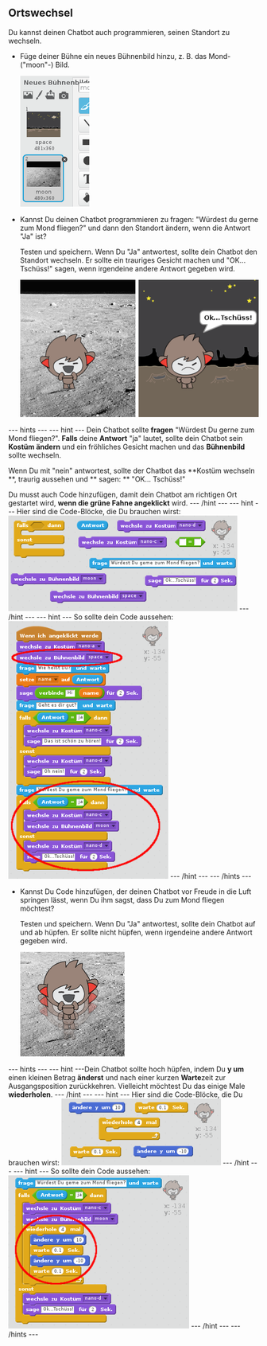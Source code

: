 ## Ortswechsel

Du kannst deinen Chatbot auch programmieren, seinen Standort zu wechseln.

+ Füge deiner Bühne ein neues Bühnenbild hinzu, z. B. das Mond- ("moon"-) Bild.
    
    ![Adding a 'moon' backdrop](images/chatbot-moon.png)

+ Kannst Du deinen Chatbot programmieren zu fragen: "Würdest du gerne zum Mond fliegen?" und dann den Standort ändern, wenn die Antwort "Ja" ist?
    
    Testen und speichern. Wenn Du "Ja" antwortest, sollte dein Chatbot den Standort wechseln. Er sollte ein trauriges Gesicht machen und "OK... Tschüss!" sagen, wenn irgendeine andere Antwort gegeben wird.
    
    ![Testing a changing backdrop](images/chatbot-backdrop-test.png)

\--- hints \--- \--- hint \--- Dein Chatbot sollte **fragen** "Würdest Du gerne zum Mond fliegen?". **Falls** deine **Antwort** "ja" lautet, sollte dein Chatbot sein **Kostüm ändern** und ein fröhliches Gesicht machen und das **Bühnenbild** sollte wechseln.

Wenn Du mit "nein" antwortest, sollte der Chatbot das **Kostüm wechseln **, traurig aussehen und ** sagen: ** "OK... Tschüss!"

Du musst auch Code hinzufügen, damit dein Chatbot am richtigen Ort gestartet wird, **wenn die grüne Fahne angeklickt** wird. \--- /hint \--- \--- hint \--- Hier sind die Code-Blöcke, die Du brauchen wirst: ![Blocks for changing the backdrop](images/chatbot-backdrop-blocks.png) \--- /hint \--- \--- hint \--- So sollte dein Code aussehen: ![Code for changing the backdrop](images/chatbot-backdrop-code.png) \--- /hint \--- \--- /hints \---

+ Kannst Du Code hinzufügen, der deinen Chatbot vor Freude in die Luft springen lässt, wenn Du ihm sagst, dass Du zum Mond fliegen möchtest?
    
    Testen und speichern. Wenn Du "Ja" antwortest, sollte dein Chatbot auf und ab hüpfen. Er sollte nicht hüpfen, wenn irgendeine andere Antwort gegeben wird.
    
    ![Testing a jumping ChatBot](images/chatbot-jump-test.png)

\--- hints \--- \--- hint \---Dein Chatbot sollte hoch hüpfen, indem Du **y um** einen kleinen Betrag **änderst** und nach einer kurzen **Warte**zeit zur Ausgangsposition zurückkehren. Vielleicht möchtest Du das einige Male **wiederholen**. \--- /hint \--- \--- hint \--- Hier sind die Code-Blöcke, die Du brauchen wirst: ![Blocks for a jumping ChatBot](images/chatbot-jump-blocks.png) \--- /hint \--- \--- hint \--- So sollte dein Code aussehen: ![Code for a jumping ChatBot](images/chatbot-jump-code.png) \--- /hint \--- \--- /hints \---